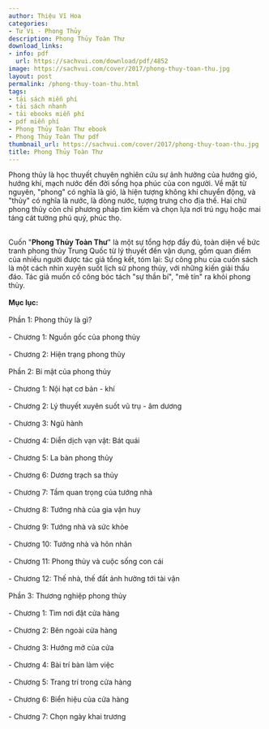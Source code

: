 ```yaml
---
author: Thiệu Vĩ Hoa
categories:
- Tử Vi - Phong Thủy
description: Phong Thủy Toàn Thư
download_links:
- info: pdf
  url: https://sachvui.com/download/pdf/4852
image: https://sachvui.com/cover/2017/phong-thuy-toan-thu.jpg
layout: post
permalink: /phong-thuy-toan-thu.html
tags:
- tải sách miễn phí
- tải sách nhanh
- tải ebooks miễn phí
- pdf miễn phí
- Phong Thủy Toàn Thư ebook
- Phong Thủy Toàn Thư pdf
thumbnail_url: https://sachvui.com/cover/2017/phong-thuy-toan-thu.jpg
title: Phong Thủy Toàn Thư
---
```


 <div class="item-desc text-justify"> <p>Phong thủy là học thuyết chuyên nghiên cứu sự ảnh hưởng của hướng gió, hướng khí, mạch nước đến đời sống họa phúc của con người. Về mặt từ nguyên, "phong" có nghĩa là gió, là hiện tượng không khí chuyển động, và "thủy" có nghĩa là nước, là dòng nước, tượng trưng cho địa thế. Hai chữ phong thủy còn chỉ phương pháp tìm kiếm và chọn lựa nơi trú ngụ hoặc mai táng cát tường phú quý, phúc thọ.</p><p><br>Cuốn "<strong>Phong Thủy Toàn Thư</strong>" là một sự tổng hợp đầy đủ, toàn diện về bức tranh phong thủy Trung Quốc từ lý thuyết đến vận dụng, gồm quan điểm của nhiều người được tác giả tổng kết, tóm lại: Sự công phu của cuốn sách là một cách nhìn xuyên suốt lịch sử phong thủy, với những kiến giải thấu đáo. Tác giả muốn cố công bóc tách "sự thần bí", "mê tín" ra khỏi phong thủy.<br><br><strong>Mục lục:</strong><br><br>Phần 1: Phong thủy là gì?<br><br>- Chương 1: Nguồn gốc của phong thủy<br><br>- Chương 2: Hiện trạng phong thủy<br><br>Phần 2: Bí mật của phong thủy<br><br>- Chương 1: Nội hạt cơ bản - khí<br><br>- Chương 2: Lý thuyết xuyên suốt vũ trụ - âm dương<br><br>- Chương 3: Ngũ hành<br><br>- Chương 4: Diễn dịch vạn vật: Bát quái<br><br>- Chương 5: La bàn phong thủy<br><br>- Chương 6: Dương trạch sa thủy<br><br>- Chương 7: Tầm quan trọng của tướng nhà<br><br>- Chương 8: Tướng nhà của gia vận huy<br><br>- Chương 9: Tướng nhà và sức khỏe<br><br>- Chương 10: Tướng nhà và hôn nhân<br><br>- Chương 11: Phong thủy và cuộc sống con cái<br><br>- Chương 12: Thế nhà, thế đất ảnh hưởng tới tài vận<br><br>Phần 3: Thương nghiệp phong thủy<br><br>- Chương 1: Tìm nơi đặt cửa hàng<br><br>- Chương 2: Bên ngoài cửa hàng<br><br>- Chương 3: Hướng mở của cửa<br><br>- Chương 4: Bài trí bàn làm việc<br><br>- Chương 5: Trang trí trong cửa hàng<br><br>- Chương 6: Biển hiệu của cửa hàng<br><br>- Chương 7: Chọn ngày khai trương<br> </p> </div>